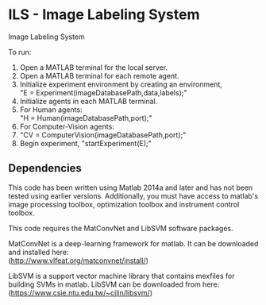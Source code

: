 # ILS - Image Labeling System
Image Labeling System

To run: <br />
1. Open a MATLAB terminal for the local server. <br />
2. Open a MATLAB terminal for each remote agent. <br />
3. Initialize experiment environment by creating an environment, <br />
    "E = Experiment(imageDatabasePath,data,labels);" <br />
4. Initialize agents in each MATLAB terminal. <br />
5. For Human agents: <br />
    "H = Human(imageDatabasePath,port);" <br />
6. For Computer-Vision agents: <br />
7.  "CV = ComputerVision(imageDatabasePath,port);" <br />
5. Begin experiment, "startExperiment(E);" <br />

## Dependencies

This code has been written using Matlab 2014a and later and has not been tested using earlier versions. Additionally, you must have access to matlab's image processing toolbox, optimization toolbox and instrument control toolbox. 

This code requires the MatConvNet and LibSVM software packages.

MatConvNet is a deep-learning framework for matlab. It can be downloaded and installed here: <br />
(http://www.vlfeat.org/matconvnet/install/)

LibSVM is a support vector machine library that contains mexfiles for building SVMs in matlab. LibSVM can be downloaded from here: <br />
(https://www.csie.ntu.edu.tw/~cjlin/libsvm/)



